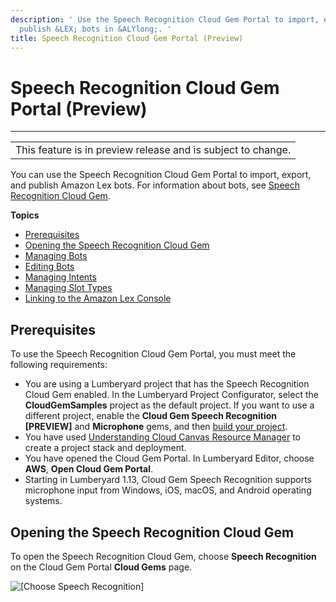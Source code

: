 ```yaml
---
description: ' Use the Speech Recognition Cloud Gem Portal to import, export, and
  publish &LEX; bots in &ALYlong;. '
title: Speech Recognition Cloud Gem Portal (Preview)
---
```

# Speech Recognition Cloud Gem Portal \(Preview\)<a name="cloud-canvas-cloud-gem-speech-recognition-cgp"></a>


****  

|  | 
| --- |
| This feature is in preview release and is subject to change\. | 

You can use the Speech Recognition Cloud Gem Portal to import, export, and publish Amazon Lex bots\. For information about bots, see [Speech Recognition Cloud Gem](cloud-canvas-cloud-gem-speech-recognition-intro.md)\.

**Topics**
+ [Prerequisites](#cloud-canvas-cloud-gem-speech-recognition-cgp-prerequisites)
+ [Opening the Speech Recognition Cloud Gem](#cloud-canvas-cloud-gem-speech-recognition-cgp-opening-the-speech-recognition-cloud-gem)
+ [Managing Bots](cloud-canvas-cloud-gem-speech-recognition-cgp-managing-bots.md)
+ [Editing Bots](cloud-canvas-cloud-gem-speech-recognition-cgp-editing-bots.md)
+ [Managing Intents](cloud-canvas-cloud-gem-speech-recognition-cgp-managing-intents.md)
+ [Managing Slot Types](cloud-canvas-cloud-gem-speech-recognition-cgp-managing-slot-types.md)
+ [Linking to the Amazon Lex Console](cloud-canvas-cloud-gem-speech-recognition-cgp-linking-to-the-amazon-lex-console.md)

## Prerequisites<a name="cloud-canvas-cloud-gem-speech-recognition-cgp-prerequisites"></a>

To use the Speech Recognition Cloud Gem Portal, you must meet the following requirements:
+ You are using a Lumberyard project that has the Speech Recognition Cloud Gem enabled\. In the Lumberyard Project Configurator, select the **CloudGemSamples** project as the default project\. If you want to use a different project, enable the **Cloud Gem Speech Recognition \[PREVIEW\]** and **Microphone** gems, and then [build your project](game-build-intro.md)\.
+ You have used [Understanding Cloud Canvas Resource Manager](cloud-canvas-ui-rm-overview.md) to create a project stack and deployment\.
+ You have opened the Cloud Gem Portal\. In Lumberyard Editor, choose **AWS**, **Open Cloud Gem Portal**\.
+ Starting in Lumberyard 1\.13, Cloud Gem Speech Recognition supports microphone input from Windows, iOS, macOS, and Android operating systems\.

## Opening the Speech Recognition Cloud Gem<a name="cloud-canvas-cloud-gem-speech-recognition-cgp-opening-the-speech-recognition-cloud-gem"></a>

To open the Speech Recognition Cloud Gem, choose **Speech Recognition** on the Cloud Gem Portal **Cloud Gems** page\.

![\[Choose Speech Recognition\]](/images/userguide/cloud_canvas/cloud-canvas-cloud-gem-speech-recognition-cgp-1.png)